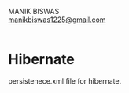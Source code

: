 MANIK BISWAS <br>
manikbiswas1225@gmail.com <br><br>
# Hibernate
persistenece.xml file for hibernate.
